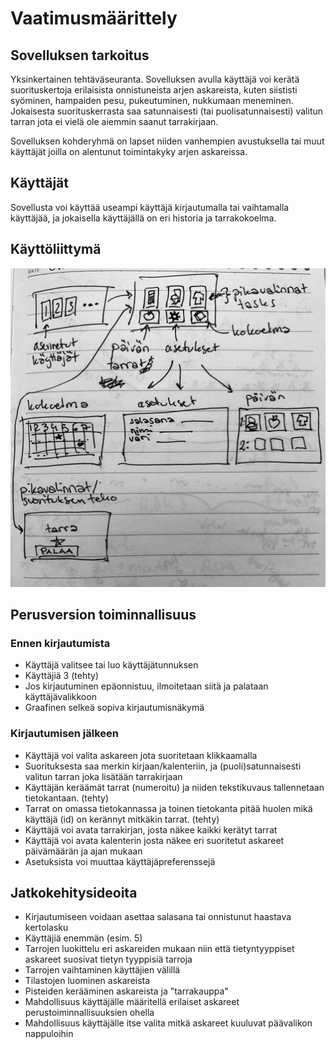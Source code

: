 # Vaatimusmäärittely

## Sovelluksen tarkoitus

Yksinkertainen tehtäväseuranta. Sovelluksen avulla käyttäjä voi kerätä suorituskertoja erilaisista onnistuneista arjen askareista, kuten siististi syöminen, hampaiden pesu, pukeutuminen, nukkumaan meneminen. 
Jokaisesta suorituskerrasta saa satunnaisesti (tai puolisatunnaisesti) valitun tarran jota ei vielä ole aiemmin saanut tarrakirjaan.

Sovelluksen kohderyhmä on lapset niiden vanhempien avustuksella tai muut käyttäjät joilla on alentunut toimintakyky arjen askareissa.

## Käyttäjät

Sovellusta voi käyttää useampi käyttäjä kirjautumalla tai vaihtamalla käyttäjää, ja 
jokaisella käyttäjällä on eri historia ja tarrakokoelma.

## Käyttöliittymä

![image](kayttoliittyma.jpeg)

## Perusversion toiminnallisuus

### Ennen kirjautumista

- Käyttäjä valitsee tai luo käyttäjätunnuksen
- Käyttäjiä 3 (tehty)
- Jos kirjautuminen epäonnistuu, ilmoitetaan siitä ja palataan käyttäjävalikkoon
- Graafinen selkeä sopiva kirjautumisnäkymä

### Kirjautumisen jälkeen

- Käyttäjä voi valita askareen jota suoritetaan klikkaamalla
- Suorituksesta saa merkin kirjaan/kalenteriin, ja (puoli)satunnaisesti valitun tarran joka lisätään tarrakirjaan
- Käyttäjän keräämät tarrat (numeroitu) ja niiden tekstikuvaus tallennetaan tietokantaan. (tehty)
- Tarrat on omassa tietokannassa ja toinen tietokanta pitää huolen mikä käyttäjä (id) on kerännyt mitkäkin tarrat. (tehty)
- Käyttäjä voi avata tarrakirjan, josta näkee kaikki kerätyt tarrat
- Käyttäjä voi avata kalenterin josta näkee eri suoritetut askareet päivämäärän ja ajan mukaan
- Asetuksista voi muuttaa käyttäjäpreferenssejä

## Jatkokehitysideoita

- Kirjautumiseen voidaan asettaa salasana tai onnistunut haastava kertolasku
- Käyttäjiä enemmän (esim. 5)
- Tarrojen luokittelu eri askareiden mukaan niin että tietyntyyppiset askareet suosivat 
tietyn tyyppisiä tarroja
- Tarrojen vaihtaminen käyttäjien välillä
- Tilastojen luominen askareista
- Pisteiden kerääminen askareista ja "tarrakauppa"
- Mahdollisuus käyttäjälle määritellä erilaiset askareet perustoiminnallisuuksien ohella
- Mahdollisuus käyttäjälle itse valita mitkä askareet kuuluvat päävalikon nappuloihin 
